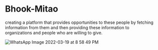 # Bhook-Mitao

creating a platform that provides opportunities to these people by fetching information from them and then providing these information to organizations and people who are willing to give.

![WhatsApp Image 2022-03-19 at 8 58 49 PM](https://user-images.githubusercontent.com/52650290/159133091-7a80113d-81f8-43fb-bd73-da0940a4e70a.jpeg)

